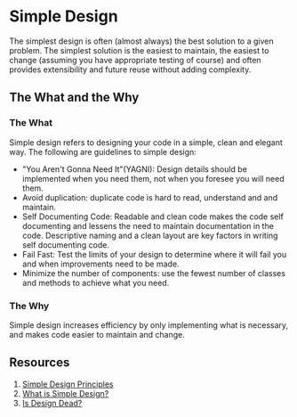 # Simple Design

The simplest design is often (almost always) the best solution to a given problem. The simplest solution is the easiest to maintain, the easiest to change (assuming you have appropriate testing of course) and often provides extensibility and future reuse without adding complexity.

## The What and the Why

### The What

Simple design refers to designing your code in a simple, clean and elegant way. The following are guidelines to simple design:

- "You Aren't Gonna Need It"(YAGNI): Design details should be implemented when you need them, not when you foresee you will need them.
- Avoid duplication: duplicate code is hard to read, understand and and maintain.
- Self Documenting Code: Readable and clean code makes the code self documenting and lessens the need to maintain documentation in the code. Descriptive naming and a clean layout are key factors in writing self documenting code.
- Fail Fast: Test the limits of your design to determine where it will fail you and when improvements need to be made.
- Minimize the number of components: use the fewest number of classes and methods to achieve what you need.

### The Why

Simple design increases efficiency by only implementing what is necessary, and makes code easier to maintain and change.

## Resources

1. [Simple Design Principles](https://www.jamesshore.com/v2/books/aoad1/simple_design)
2. [What is Simple Design?](https://www.agilealliance.org/glossary/simple-design/)
3. [Is Design Dead?](https://www.martinfowler.com/articles/designDead.html)
